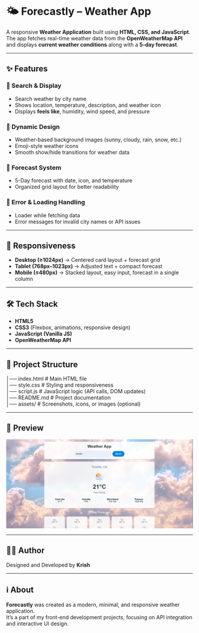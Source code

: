 # 🌤️ Forecastly – Weather App  

A responsive **Weather Application** built using **HTML, CSS, and JavaScript**.  
The app fetches real-time weather data from the **OpenWeatherMap API** and displays **current weather conditions** along with a **5-day forecast**.  

---

## ✨ Features  

### 🔹 Search & Display  
- Search weather by city name  
- Shows location, temperature, description, and weather icon  
- Displays **feels like**, humidity, wind speed, and pressure  

### 🔹 Dynamic Design  
- Weather-based background images (sunny, cloudy, rain, snow, etc.)  
- Emoji-style weather icons  
- Smooth show/hide transitions for weather data  

### 🔹 Forecast System  
- 5-Day forecast with date, icon, and temperature  
- Organized grid layout for better readability  

### 🔹 Error & Loading Handling  
- Loader while fetching data  
- Error messages for invalid city names or API issues  

---

## 📱 Responsiveness  
- **Desktop (≥1024px)** → Centered card layout + forecast grid  
- **Tablet (768px–1023px)** → Adjusted text + compact forecast  
- **Mobile (≤480px)** → Stacked layout, easy input, forecast in a single column  

---

## 🛠️ Tech Stack  
- **HTML5**  
- **CSS3** (Flexbox, animations, responsive design)  
- **JavaScript (Vanilla JS)**  
- **OpenWeatherMap API**  

---

## 📂 Project Structure  
│── index.html # Main HTML file  
│── style.css # Styling and responsiveness  
│── script.js # JavaScript logic (API calls, DOM updates)  
│── README.md # Project documentation  
│── assets/ # Screenshots, icons, or images (optional)  

---

## 👀 Preview  
![Forecastly Preview](./assets/image.png)  

---

## 👩‍💻 Author  
Designed and Developed by **Krish**  

---

## ℹ️ About  
**Forecastly** was created as a modern, minimal, and responsive weather application.  
It’s a part of my front-end development projects, focusing on API integration and interactive UI design.  
